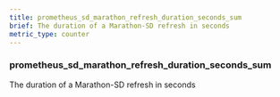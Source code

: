 ```yaml
---
title: prometheus_sd_marathon_refresh_duration_seconds_sum
brief: The duration of a Marathon-SD refresh in seconds
metric_type: counter
---
```

### prometheus_sd_marathon_refresh_duration_seconds_sum

The duration of a Marathon-SD refresh in seconds